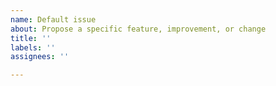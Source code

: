 ```yaml
---
name: Default issue
about: Propose a specific feature, improvement, or change
title: ''
labels: ''
assignees: ''

---
```

